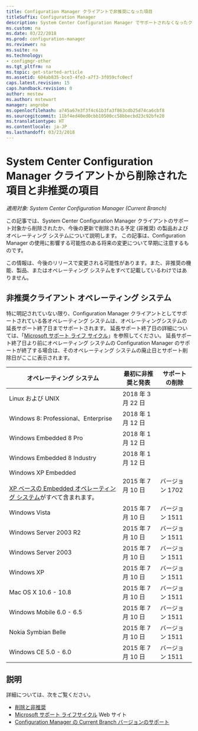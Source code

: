 ```yaml
---
title: Configuration Manager クライアントで非推奨になった項目
titleSuffix: Configuration Manager
description: System Center Configuration Manager でサポートされなくなったクライアントの機能、製品、およびオペレーティング システムについて説明します。
ms.custom: na
ms.date: 03/22/2018
ms.prod: configuration-manager
ms.reviewer: na
ms.suite: na
ms.technology:
- configmgr-other
ms.tgt_pltfrm: na
ms.topic: get-started-article
ms.assetid: 604ab835-bce3-4fe3-a7f3-3f059cfc0ecf
caps.latest.revision: 15
caps.handback.revision: 0
author: mestew
ms.author: mstewart
manager: angrobe
ms.openlocfilehash: a745a67e3f3f4c61b3fa3f863cdb25d74ca6cbf8
ms.sourcegitcommit: 11bf4ed40ed0cbb10500cc58bbecbd23c92bfe20
ms.translationtype: HT
ms.contentlocale: ja-JP
ms.lasthandoff: 03/23/2018
---
```

# <a name="removed-and-deprecated-items-for-system-center-configuration-manager-clients"></a>System Center Configuration Manager クライアントから削除された項目と非推奨の項目

*適用対象: System Center Configuration Manager (Current Branch)*

この記事では、System Center Configuration Manager クライアントのサポート対象から削除されたか、今後の更新で削除される予定 (非推奨) の製品およびオペレーティング システムについて説明します。 この記事は、Configuration Manager の使用に影響する可能性のある将来の変更について早期に注意するものです。  

この情報は、今後のリリースで変更される可能性があります。また、非推奨の機能、製品、またはオペレーティング システムをすべて記載しているわけではありません。  

## <a name="deprecated-client-operating-systems"></a>非推奨クライアント オペレーティング システム  

 特に明記されていない限り、Configuration Manager クライアントとしてサポートされている各オペレーティング システムは、オペレーティングシステムの延長サポート終了日までサポートされます。 延長サポート終了日の詳細については、「[Microsoft サポート ライフ サイクル](https://support.microsoft.com/lifecycle)」を参照してください。 延長サポート終了日より前にオペレーティング システムの Configuration Manager のサポートが終了する場合は、そのオペレーティング システムの廃止日とサポート削除日がここに表示されます。  

|**オペレーティング システム**|**最初に非推奨と発表**|**サポートの削除**|  
|-|-|-|
|Linux および UNIX|2018 年 3 月 22 日||
|Windows 8: Professional、Enterprise|2018 年 1 月 12 日||
|Windows Embedded 8 Pro|2018 年 1 月 12 日||
|Windows Embedded 8 Industry|2018 年 1 月 12 日||
|Windows XP Embedded <br><br> [XP ベースの Embedded オペレーティング システム](/sccm/core/plan-design/configs/supported-operating-systems-for-clients-and-devices#windows-embedded-computers)がすべて含まれます。|2015 年 7 月 10 日|バージョン 1702| 
|Windows Vista|2015 年 7 月 10 日|バージョン 1511| 
|Windows Server 2003 R2|2015 年 7 月 10 日|バージョン 1511|
|Windows Server 2003|2015 年 7 月 10 日|バージョン 1511|   
|Windows XP|2015 年 7 月 10 日|バージョン 1511|  
|Mac OS X 10.6 - 10.8|2015 年 7 月 10 日|バージョン 1511|  
|Windows Mobile 6.0 - 6.5|2015 年 7 月 10 日|バージョン 1511|  
|Nokia Symbian Belle|2015 年 7 月 10 日|バージョン 1511|  
|Windows CE 5.0 - 6.0|2015 年 7 月 10 日|バージョン 1511|  


## <a name="more-information"></a>説明
詳細については、次をご覧ください。
 - [削除と非推奨](/sccm/core/plan-design/changes/deprecated/removed-and-deprecated)
 - [Microsoft サポート ライフサイクル](https://support.microsoft.com/lifecycle) Web サイト
 - [Configuration Manager の Current Branch バージョンのサポート](/sccm/core/servers/manage/current-branch-versions-supported)